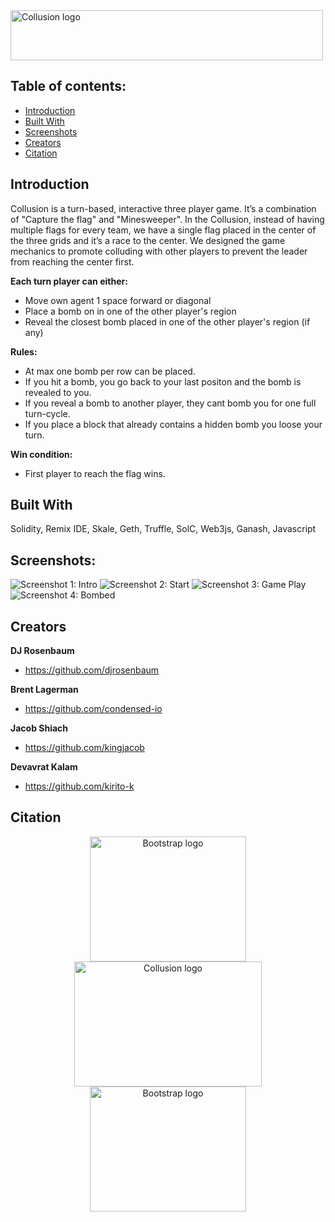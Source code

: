 <img src="https://github.com/kirito-k/Collusion/blob/master/htdocs/img/logo_collusion_white-bkg.svg" alt="Collusion logo" width="500" height="80">


## Table of contents:
* [Introduction](#introduction)
* [Built With](#built-with)
* [Screenshots](#screenshots)
* [Creators](#creators)
* [Citation](#citation)


## Introduction

<p>
Collusion is a turn-based, interactive three player game. It’s a combination of "Capture the flag" and "Minesweeper". In the Collusion, instead of having multiple flags for every team, we have a single flag placed in the center of the three grids and it’s a race to the center. We designed the game mechanics to promote colluding with other players to prevent the leader from reaching the center first.
</p>

**Each turn player can either:**
* Move own agent 1 space forward or diagonal
* Place a bomb on in one of the other player's region
* Reveal the closest bomb placed in one of the other player's region (if any)

**Rules:**
* At max one bomb per row can be placed.
* If you hit a bomb, you go back to your last positon and the bomb is revealed to you. 
* If you reveal a bomb to another player, they cant bomb you for one full turn-cycle.
* If you place a block that already contains a hidden bomb you loose your turn.

**Win condition:**
* First player to reach the flag wins.

## Built With
Solidity, Remix IDE, Skale, Geth, Truffle, SolC, Web3js, Ganash, Javascript

## Screenshots:
<img src="https://github.com/kirito-k/Collusion/blob/master/htdocs/img/screen_1.png" alt="Screenshot 1: Intro" />
<img src="https://github.com/kirito-k/Collusion/blob/master/htdocs/img/screen_2.png" alt="Screenshot 2: Start" />
<img src="https://github.com/kirito-k/Collusion/blob/master/htdocs/img/screen_3.png" alt="Screenshot 3: Game Play" />
<img src="https://github.com/kirito-k/Collusion/blob/master/htdocs/img/screen_4.png" alt="Screenshot 4: Bombed" />

## Creators
**DJ Rosenbaum**
- <https://github.com/djrosenbaum>

**Brent Lagerman**
- <https://github.com/condensed-io>

**Jacob Shiach**
- <https://github.com/kingjacob>

**Devavrat Kalam**
- <https://github.com/kirito-k>

## Citation
<p align="center">
  <a href="https://getbootstrap.com/">
    <img src="https://ethnewyork.com/src/assets/images/ETHNewYork-logo-large.svg" alt="Bootstrap logo" width="250" height="200">
    
<img src="https://user-images.githubusercontent.com/35889562/57982791-e49f6a80-7a17-11e9-91af-3919e80c619d.jpg" alt="Collusion logo" width="300" height="200">
    <img src="https://user-images.githubusercontent.com/35889562/57982867-e61d6280-7a18-11e9-9b0a-639c3a044942.jpeg" alt="Bootstrap logo" width="250" height="200">
  </a>
</p>

